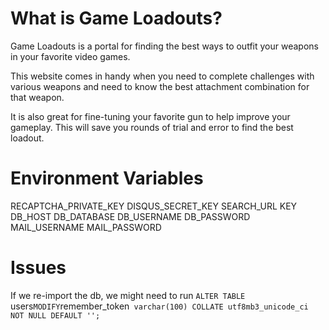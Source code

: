 What is Game Loadouts?
========

Game Loadouts is a portal for finding the best ways to outfit your weapons in your favorite video games.   

This website comes in handy when you need to complete challenges with various weapons and need to know the best attachment combination for that weapon.   

It is also great for fine-tuning your favorite gun to help improve your gameplay. This will save you rounds of trial and error to find the best loadout.


# Environment Variables

RECAPTCHA_PRIVATE_KEY
DISQUS_SECRET_KEY
SEARCH_URL
KEY
DB_HOST
DB_DATABASE
DB_USERNAME
DB_PASSWORD
MAIL_USERNAME
MAIL_PASSWORD

# Issues

If we re-import the db, we might need to run `ALTER TABLE `users` MODIFY `remember_token` varchar(100) COLLATE utf8mb3_unicode_ci NOT NULL DEFAULT '';`
